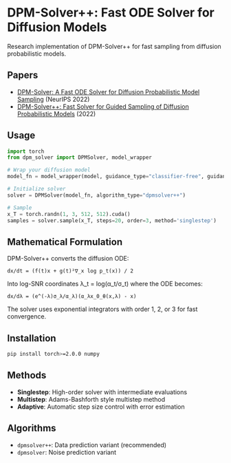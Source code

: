 # DPM-Solver++: Fast ODE Solver for Diffusion Models

Research implementation of DPM-Solver++ for fast sampling from diffusion probabilistic models.

## Papers

- [DPM-Solver: A Fast ODE Solver for Diffusion Probabilistic Model Sampling](https://arxiv.org/abs/2206.00927) (NeurIPS 2022)
- [DPM-Solver++: Fast Solver for Guided Sampling of Diffusion Probabilistic Models](https://arxiv.org/abs/2211.01095) (2022)

## Usage

```python
import torch
from dpm_solver import DPMSolver, model_wrapper

# Wrap your diffusion model
model_fn = model_wrapper(model, guidance_type="classifier-free", guidance_scale=7.5)

# Initialize solver
solver = DPMSolver(model_fn, algorithm_type="dpmsolver++")

# Sample
x_T = torch.randn(1, 3, 512, 512).cuda()
samples = solver.sample(x_T, steps=20, order=3, method='singlestep')
```

## Mathematical Formulation

DPM-Solver++ converts the diffusion ODE:
```
dx/dt = (f(t)x + g(t)²∇_x log p_t(x)) / 2
```

Into log-SNR coordinates λ_t = log(α_t/σ_t) where the ODE becomes:
```
dx/dλ = (e^(-λ)σ_λ/α_λ)(α_λx_0_θ(x,λ) - x)
```

The solver uses exponential integrators with order 1, 2, or 3 for fast convergence.

## Installation

```bash
pip install torch>=2.0.0 numpy
```

## Methods

- **Singlestep**: High-order solver with intermediate evaluations
- **Multistep**: Adams-Bashforth style multistep method  
- **Adaptive**: Automatic step size control with error estimation

## Algorithms

- `dpmsolver++`: Data prediction variant (recommended)
- `dpmsolver`: Noise prediction variant 